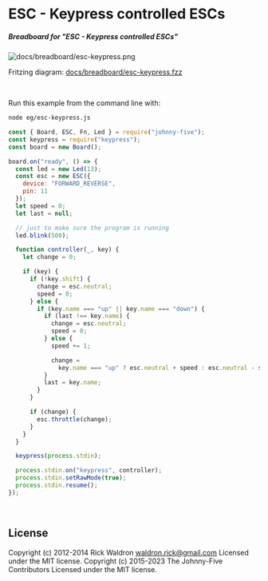 <!--remove-start-->

# ESC - Keypress controlled ESCs

<!--remove-end-->






##### Breadboard for "ESC - Keypress controlled ESCs"



![docs/breadboard/esc-keypress.png](breadboard/esc-keypress.png)<br>

Fritzing diagram: [docs/breadboard/esc-keypress.fzz](breadboard/esc-keypress.fzz)

&nbsp;




Run this example from the command line with:
```bash
node eg/esc-keypress.js
```


```javascript
const { Board, ESC, Fn, Led } = require("johnny-five");
const keypress = require("keypress");
const board = new Board();

board.on("ready", () => {
  const led = new Led(13);
  const esc = new ESC({
    device: "FORWARD_REVERSE",
    pin: 11
  });
  let speed = 0;
  let last = null;

  // just to make sure the program is running
  led.blink(500);

  function controller(_, key) {
    let change = 0;

    if (key) {
      if (!key.shift) {
        change = esc.neutral;
        speed = 0;
      } else {
        if (key.name === "up" || key.name === "down") {
          if (last !== key.name) {
            change = esc.neutral;
            speed = 0;
          } else {
            speed += 1;

            change =
              key.name === "up" ? esc.neutral + speed : esc.neutral - speed;
          }
          last = key.name;
        }
      }

      if (change) {
        esc.throttle(change);
      }
    }
  }

  keypress(process.stdin);

  process.stdin.on("keypress", controller);
  process.stdin.setRawMode(true);
  process.stdin.resume();
});

```








&nbsp;

<!--remove-start-->

## License
Copyright (c) 2012-2014 Rick Waldron <waldron.rick@gmail.com>
Licensed under the MIT license.
Copyright (c) 2015-2023 The Johnny-Five Contributors
Licensed under the MIT license.

<!--remove-end-->
